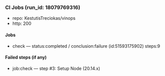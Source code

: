 ### CI Jobs (run_id: 18079769316)
- repo: KestutisTreciokas/vinops
- http: 200

#### Jobs
* check — status:completed / conclusion:failure (id:51593175902) steps:9

#### Failed steps (if any)
* job:check — step #3: Setup Node (20.14.x)

